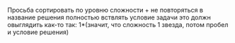 Просьба сортировать по уровню сложности + не повторяться 
в название решения полностью вствлять условие задачи
это должн овыглядить как-то так: 1*(значит, что сложность 1 звезда, потом пробел и условие решения)
